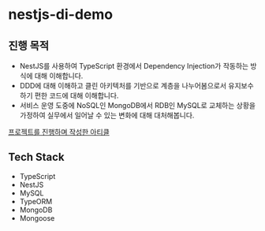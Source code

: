 # nestjs-di-demo

## 진행 목적
- NestJS를 사용하여 TypeScript 환경에서 Dependency Injection가 작동하는 방식에 대해 이해합니다.
- DDD에 대해 이해하고 클린 아키텍처를 기반으로 계층을 나누어봄으로서 유지보수하기 편한 코드에 대해 이해합니다.
- 서비스 운영 도중에 NoSQL인 MongoDB에서 RDB인 MySQL로 교체하는 상황을 가정하여 실무에서 일어날 수 있는 변화에 대해 대처해봅니다.

[프로젝트를 진행하며 작성한 아티클](https://galvanized-rubidium-f88.notion.site/DDD-ae22f022e9b740a7b64213aaf33d243f)

## Tech Stack
- TypeScript
- NestJS
- MySQL
- TypeORM
- MongoDB
- Mongoose
